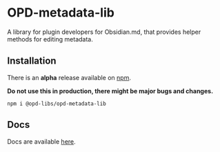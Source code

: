 # OPD-metadata-lib

A library for plugin developers for Obsidian.md, that provides helper methods for editing metadata.

## Installation

There is an **alpha** release available on [npm](https://www.npmjs.com/package/@opd-libs/opd-metadata-lib).

**Do not use this in production, there might be major bugs and changes.**

```
npm i @opd-libs/opd-metadata-lib
```

## Docs

Docs are available [here](https://opd-libs.github.io/OPD-libs/modules/opd_metadata_lib.html).
